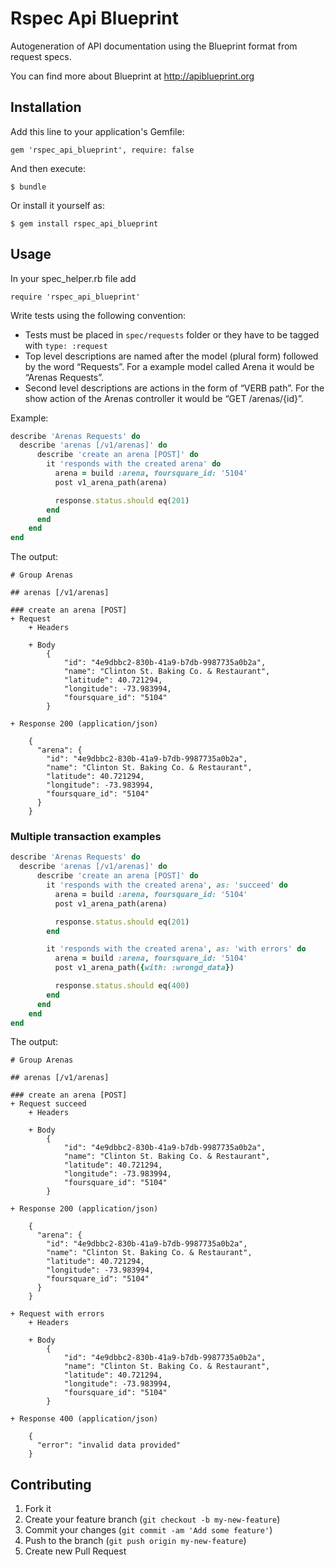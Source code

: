 # Rspec Api Blueprint

Autogeneration of API documentation using the Blueprint format from request specs.

You can find more about Blueprint at http://apiblueprint.org

## Installation

Add this line to your application's Gemfile:

    gem 'rspec_api_blueprint', require: false

And then execute:

    $ bundle

Or install it yourself as:

    $ gem install rspec_api_blueprint

## Usage

In your spec_helper.rb file add

    require 'rspec_api_blueprint'

Write tests using the following convention:

- Tests must be placed in `spec/requests` folder or they have to be tagged with `type: :request`
- Top level descriptions are named after the model (plural form) followed by the word “Requests”. For a example model called Arena it would be “Arenas Requests”.
- Second level descriptions are actions in the form of “VERB path”. For the show action of the Arenas controller it would be “GET /arenas/{id}”.

Example:

```ruby
describe 'Arenas Requests' do
  describe 'arenas [/v1/arenas]' do
      describe 'create an arena [POST]' do
        it 'responds with the created arena' do
          arena = build :arena, foursquare_id: '5104'
          post v1_arena_path(arena)

          response.status.should eq(201)
        end
      end
    end
end
```

The output:

    # Group Arenas
    
    ## arenas [/v1/arenas]
    
    ### create an arena [POST]
    + Request
        + Headers
            
        + Body
            {
                "id": "4e9dbbc2-830b-41a9-b7db-9987735a0b2a",
                "name": "Clinton St. Baking Co. & Restaurant",
                "latitude": 40.721294,
                "longitude": -73.983994,
                "foursquare_id": "5104"
            }

    + Response 200 (application/json)

        {
          "arena": {
            "id": "4e9dbbc2-830b-41a9-b7db-9987735a0b2a",
            "name": "Clinton St. Baking Co. & Restaurant",
            "latitude": 40.721294,
            "longitude": -73.983994,
            "foursquare_id": "5104"
          }
        }

### Multiple transaction examples

```ruby
describe 'Arenas Requests' do
  describe 'arenas [/v1/arenas]' do
      describe 'create an arena [POST]' do
        it 'responds with the created arena', as: 'succeed' do
          arena = build :arena, foursquare_id: '5104'
          post v1_arena_path(arena)

          response.status.should eq(201)
        end

        it 'responds with the created arena', as: 'with errors' do
          arena = build :arena, foursquare_id: '5104'
          post v1_arena_path({with: :wrongd_data})

          response.status.should eq(400)
        end
      end
    end
end
```

The output:

    # Group Arenas
    
    ## arenas [/v1/arenas]
    
    ### create an arena [POST]
    + Request succeed
        + Headers
            
        + Body
            {
                "id": "4e9dbbc2-830b-41a9-b7db-9987735a0b2a",
                "name": "Clinton St. Baking Co. & Restaurant",
                "latitude": 40.721294,
                "longitude": -73.983994,
                "foursquare_id": "5104"
            }

    + Response 200 (application/json)

        {
          "arena": {
            "id": "4e9dbbc2-830b-41a9-b7db-9987735a0b2a",
            "name": "Clinton St. Baking Co. & Restaurant",
            "latitude": 40.721294,
            "longitude": -73.983994,
            "foursquare_id": "5104"
          }
        }

    + Request with errors
        + Headers
            
        + Body
            {
                "id": "4e9dbbc2-830b-41a9-b7db-9987735a0b2a",
                "name": "Clinton St. Baking Co. & Restaurant",
                "latitude": 40.721294,
                "longitude": -73.983994,
                "foursquare_id": "5104"
            }

    + Response 400 (application/json)

        {
          "error": "invalid data provided"
        }

## Contributing

1. Fork it
2. Create your feature branch (`git checkout -b my-new-feature`)
3. Commit your changes (`git commit -am 'Add some feature'`)
4. Push to the branch (`git push origin my-new-feature`)
5. Create new Pull Request
